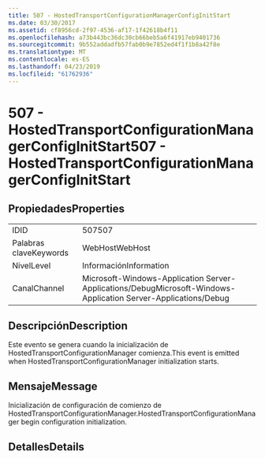 ```yaml
---
title: 507 - HostedTransportConfigurationManagerConfigInitStart
ms.date: 03/30/2017
ms.assetid: cf8956cd-2f97-4536-af17-1f42618b4f11
ms.openlocfilehash: a73b443bc36dc30cb66beb5a6f41917eb9401736
ms.sourcegitcommit: 9b552addadfb57fab0b9e7852ed4f1f1b8a42f8e
ms.translationtype: MT
ms.contentlocale: es-ES
ms.lasthandoff: 04/23/2019
ms.locfileid: "61762936"
---
```

# <a name="507---hostedtransportconfigurationmanagerconfiginitstart"></a><span data-ttu-id="2a214-102">507 - HostedTransportConfigurationManagerConfigInitStart</span><span class="sxs-lookup"><span data-stu-id="2a214-102">507 - HostedTransportConfigurationManagerConfigInitStart</span></span>
## <a name="properties"></a><span data-ttu-id="2a214-103">Propiedades</span><span class="sxs-lookup"><span data-stu-id="2a214-103">Properties</span></span>  
  
|||  
|-|-|  
|<span data-ttu-id="2a214-104">ID</span><span class="sxs-lookup"><span data-stu-id="2a214-104">ID</span></span>|<span data-ttu-id="2a214-105">507</span><span class="sxs-lookup"><span data-stu-id="2a214-105">507</span></span>|  
|<span data-ttu-id="2a214-106">Palabras clave</span><span class="sxs-lookup"><span data-stu-id="2a214-106">Keywords</span></span>|<span data-ttu-id="2a214-107">WebHost</span><span class="sxs-lookup"><span data-stu-id="2a214-107">WebHost</span></span>|  
|<span data-ttu-id="2a214-108">Nivel</span><span class="sxs-lookup"><span data-stu-id="2a214-108">Level</span></span>|<span data-ttu-id="2a214-109">Información</span><span class="sxs-lookup"><span data-stu-id="2a214-109">Information</span></span>|  
|<span data-ttu-id="2a214-110">Canal</span><span class="sxs-lookup"><span data-stu-id="2a214-110">Channel</span></span>|<span data-ttu-id="2a214-111">Microsoft-Windows-Application Server-Applications/Debug</span><span class="sxs-lookup"><span data-stu-id="2a214-111">Microsoft-Windows-Application Server-Applications/Debug</span></span>|  
  
## <a name="description"></a><span data-ttu-id="2a214-112">Descripción</span><span class="sxs-lookup"><span data-stu-id="2a214-112">Description</span></span>  
 <span data-ttu-id="2a214-113">Este evento se genera cuando la inicialización de HostedTransportConfigurationManager comienza.</span><span class="sxs-lookup"><span data-stu-id="2a214-113">This event is emitted when HostedTransportConfigurationManager initialization starts.</span></span>  
  
## <a name="message"></a><span data-ttu-id="2a214-114">Mensaje</span><span class="sxs-lookup"><span data-stu-id="2a214-114">Message</span></span>  
 <span data-ttu-id="2a214-115">Inicialización de configuración de comienzo de HostedTransportConfigurationManager.</span><span class="sxs-lookup"><span data-stu-id="2a214-115">HostedTransportConfigurationManager begin configuration initialization.</span></span>  
  
## <a name="details"></a><span data-ttu-id="2a214-116">Detalles</span><span class="sxs-lookup"><span data-stu-id="2a214-116">Details</span></span>
